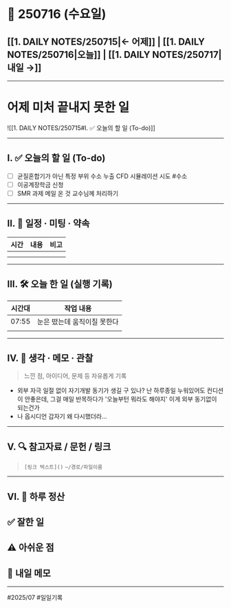 # 📅 250716 (수요일)

## [[1. DAILY NOTES/250715|← 어제]] | [[1. DAILY NOTES/250716|오늘]] | [[1. DAILY NOTES/250717|내일 →]]
---
# 어제 미처 끝내지 못한 일 

![[1. DAILY NOTES/250715#I. ✅ 오늘의 할 일 (To-do)]]

---

## I. ✅ 오늘의 할 일 (To-do)
- [ ]  균질혼합기가 아닌 특정 부위 수소 누출 CFD 시뮬레이션 시도 #수소 
- [ ]  이공계장학금 신청
- [ ]  SMR 과제 메일 온 것 교수님께 처리하기

---

## II. 📌 일정 · 미팅 · 약속

| 시간  | 내용  | 비고  |
| --- | --- | --- |
|     |     |     |
|     |     |     |

---

## III. 🛠️ 오늘 한 일 (실행 기록)

| 시간대   | 작업 내용           |
| ----- | --------------- |
| 07:55 | 눈은 떴는데 움직이질 못한다 |
|       |                 |

---

## IV. 🧠 생각 · 메모 · 관찰

> 느낀 점, 아이디어, 문제 등 자유롭게 기록  

- 외부 자극 일절 없이 자기개발 동기가 생길 구 있나? 난 하루종일 누워있어도 컨디션이 안좋은데, 그걸 매일 반목하다가  '오늘부턴 뭐라도 해야지' 이게 외부 동기없이 되는건가
- 나 옵시디언 갑자기 왜 다시했더라...

---

## V. 🔍 참고자료 / 문헌 / 링크
> `[링크 텍스트]()`
> `~/경로/파일이름`



---

## VI. 🧾 하루 정산

**✅ 잘한 일**  
- 

**⚠️ 아쉬운 점**  
- 

**📝 내일 메모**  
- 

---

#2025/07 #일일기록
